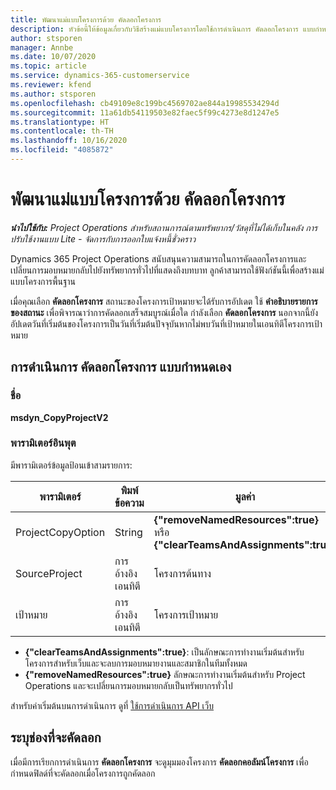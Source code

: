 ```yaml
---
title: พัฒนาแม่แบบโครงการด้วย คัดลอกโครงการ
description: หัวข้อนี้ให้ข้อมูลเกี่ยวกับวิธีสร้างแม่แบบโครงการโดยใช้การดำเนินการ คัดลอกโครงการ แบบกำหนดเอง
author: stsporen
manager: Annbe
ms.date: 10/07/2020
ms.topic: article
ms.service: dynamics-365-customerservice
ms.reviewer: kfend
ms.author: stsporen
ms.openlocfilehash: cb49109e8c199bc4569702ae844a19985534294d
ms.sourcegitcommit: 11a61db54119503e82faec5f99c4273e8d1247e5
ms.translationtype: HT
ms.contentlocale: th-TH
ms.lasthandoff: 10/16/2020
ms.locfileid: "4085872"
---
```

# <a name="develop-project-templates-with-copy-project"></a>พัฒนาแม่แบบโครงการด้วย คัดลอกโครงการ

_**นำไปใช้กับ:** Project Operations สำหรับสถานการณ์ตามทรัพยากร/วัสดุที่ไม่ได้เก็บในคลัง การปรับใช้งานแบบ Lite - จัดการกับการออกใบแจ้งหนี้ชั่วคราว_

Dynamics 365 Project Operations สนับสนุนความสามารถในการคัดลอกโครงการและเปลี่ยนการมอบหมายกลับไปยังทรัพยากรทั่วไปที่แสดงถึงบทบาท ลูกค้าสามารถใช้ฟังก์ชันนี้เพื่อสร้างแม่แบบโครงการพื้นฐาน

เมื่อคุณเลือก **คัดลอกโครงการ** สถานะของโครงการเป้าหมายจะได้รับการอัปเดต ใช้ **คำอธิบายรายการของสถานะ** เพื่อพิจารณาว่าการคัดลอกเสร็จสมบูรณ์เมื่อใด กำลังเลือก **คัดลอกโครงการ** นอกจากนี้ยังอัปเดตวันที่เริ่มต้นของโครงการเป็นวันที่เริ่มต้นปัจจุบันหากไม่พบวันที่เป้าหมายในเอนทิตีโครงการเป้าหมาย

## <a name="copy-project-custom-action"></a>การดำเนินการ คัดลอกโครงการ แบบกำหนดเอง 

### <a name="name"></a>ชื่อ 

**msdyn_CopyProjectV2**

### <a name="input-parameters"></a>พารามิเตอร์อินพุต
มีพารามิเตอร์ข้อมูลป้อนเข้าสามรายการ:

| พารามิเตอร์          | พิมพ์ข้อความ   | มูลค่า                                                   | 
|--------------------|--------|----------------------------------------------------------|
| ProjectCopyOption  | String | **{"removeNamedResources":true}** หรือ **{"clearTeamsAndAssignments":true}** |
| SourceProject      | การอ้างอิงเอนทิตี | โครงการต้นทาง |
| เป้าหมาย             | การอ้างอิงเอนทิตี | โครงการเป้าหมาย |


- **{"clearTeamsAndAssignments":true}**: เป็นลักษณะการทำงานเริ่มต้นสำหรับโครงการสำหรับเว็บและจะลบการมอบหมายงานและสมาชิกในทีมทั้งหมด
- **{"removeNamedResources":true}** ลักษณะการทำงานเริ่มต้นสำหรับ Project Operations และจะเปลี่ยนการมอบหมายกลับเป็นทรัพยากรทั่วไป

สำหรับค่าเริ่มต้นบนการดำเนินการ ดูที่ [ใช้การดำเนินการ API เว็บ](https://docs.microsoft.com/powerapps/developer/common-data-service/webapi/use-web-api-actions)

## <a name="specify-fields-to-copy"></a>ระบุช่องที่จะคัดลอก 
เมื่อมีการเรียกการดำเนินการ **คัดลอกโครงการ** จะดูมุมมองโครงการ **คัดลอกคอลัมน์โครงการ** เพื่อกำหนดฟิลด์ที่จะคัดลอกเมื่อโครงการถูกคัดลอก
